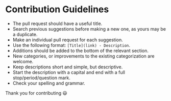 # Contribution Guidelines
- The pull request should have a useful title.
- Search previous suggestions before making a new one, as yours may be a duplicate.
- Make an individual pull request for each suggestion.
- Use the following format: `[Title](link) - Description`.
- Additions should be added to the bottom of the relevant section.
- New categories, or improvements to the existing categorization are welcome.
- Keep descriptions short and simple, but descriptive.
- Start the description with a capital and end with a full stop/period/question mark.
- Check your spelling and grammar.

Thank you for contributing 😃
